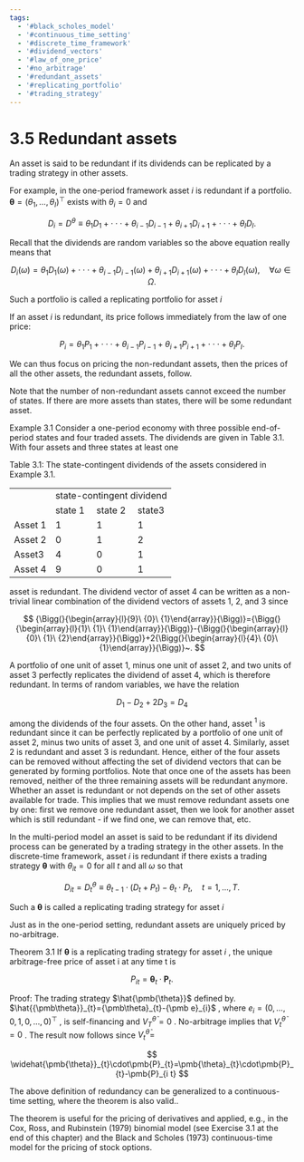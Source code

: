 ```yaml
---
tags:
  - '#black_scholes_model'
  - '#continuous_time_setting'
  - '#discrete_time_framework'
  - '#dividend_vectors'
  - '#law_of_one_price'
  - '#no_arbitrage'
  - '#redundant_assets'
  - '#replicating_portfolio'
  - '#trading_strategy'
---
```

# 3.5 Redundant assets  

An asset is said to be redundant if its dividends can be replicated by a trading strategy in other assets.  

For example, in the one-period framework asset $i$ is redundant if a portfolio. $\pmb\theta=(\theta_{1},\dots,\theta_{I})^{\top}$ exists with $\theta_{i}=0$ and  

$$
D_{i}=D^{\theta}\equiv\theta_{1}D_{1}+\cdot\cdot\cdot+\theta_{i-1}D_{i-1}+\theta_{i+1}D_{i+1}+\cdot\cdot\cdot+\theta_{I}D_{I}.
$$  

Recall that the dividends are random variables so the above equation really means that  

$$
D_{i}(\omega)=\theta_{1}D_{1}(\omega)+\cdot\cdot\cdot+\theta_{i-1}D_{i-1}(\omega)+\theta_{i+1}D_{i+1}(\omega)+\cdot\cdot\cdot+\theta_{I}D_{I}(\omega),\quad\forall\omega\in\Omega.
$$  

Such a portfolio is called a replicating portfolio for asset $i$  

If an asset $i$ is redundant, its price follows immediately from the law of one price:  

$$
P_{i}=\theta_{1}P_{1}+\cdot\cdot\cdot+\theta_{i-1}P_{i-1}+\theta_{i+1}P_{i+1}+\cdot\cdot\cdot+\theta_{I}P_{I}.
$$  

We can thus focus on pricing the non-redundant assets, then the prices of all the other assets, the redundant assets, follow.  

Note that the number of non-redundant assets cannot exceed the number of states. If there are more assets than states, there will be some redundant asset.  

Example 3.1 Consider a one-period economy with three possible end-of-period states and four traded assets. The dividends are given in Table 3.1. With four assets and three states at least one  

Table 3.1: The state-contingent dividends of the assets considered in Example 3.1.   


<html><body><table><tr><td></td><td colspan="3">state-contingent dividend</td></tr><tr><td></td><td>state 1</td><td>state 2</td><td>state3</td></tr><tr><td>Asset 1</td><td>1</td><td>1</td><td>1</td></tr><tr><td>Asset 2</td><td>0</td><td>1</td><td>2</td></tr><tr><td>Asset3</td><td>4</td><td>0</td><td>1</td></tr><tr><td>Asset 4</td><td>9</td><td>0</td><td>1</td></tr></table></body></html>  

asset is redundant. The dividend vector of asset 4 can be written as a non-trivial linear combination of the dividend vectors of assets 1, 2, and 3 since  

$$
{\Bigg(}{\begin{array}{l}{9}\ {0}\ {1}\end{array}}{\Bigg)}={\Bigg(}{\begin{array}{l}{1}\ {1}\ {1}\end{array}}{\Bigg)}-{\Bigg(}{\begin{array}{l}{0}\ {1}\ {2}\end{array}}{\Bigg)}+2{\Bigg(}{\begin{array}{l}{4}\ {0}\ {1}\end{array}}{\Bigg)}~.
$$  

A portfolio of one unit of asset 1, minus one unit of asset 2, and two units of asset 3 perfectly replicates the dividend of asset 4, which is therefore redundant. In terms of random variables, we have the relation  

$$
D_{1}-D_{2}+2D_{3}=D_{4}
$$  

among the dividends of the four assets. On the other hand, asset $^{1}$ is redundant since it can be perfectly replicated by a portfolio of one unit of asset 2, minus two units of asset 3, and one unit of asset 4. Similarly, asset 2 is redundant and asset 3 is redundant. Hence, either of the four assets can be removed without affecting the set of dividend vectors that can be generated by forming portfolios. Note that once one of the assets has been removed, neither of the three remaining assets will be redundant anymore. Whether an asset is redundant or not depends on the set of other assets available for trade. This implies that we must remove redundant assets one by one: first we remove one redundant asset, then we look for another asset which is still redundant - if we find one, we can remove that, etc.  

In the multi-period model an asset is said to be redundant if its dividend process can be generated by a trading strategy in the other assets. In the discrete-time framework, asset $i$ is redundant if there exists a trading strategy $\pmb{\theta}$ with $\theta_{i t}=0$ for all $t$ and all $\omega$ so that  

$$
D_{i t}=D_{t}^{\theta}\equiv\theta_{t-1}\cdot(D_{t}+P_{t})-\theta_{t}\cdot P_{t},\quad t=1,\ldots,T.
$$  

Such a $\pmb{\theta}$ is called a replicating trading strategy for asset $i$  

Just as in the one-period setting, redundant assets are uniquely priced by no-arbitrage.  

Theorem 3.1 If $\pmb{\theta}$ is a replicating trading strategy for asset $i$ , the unique arbitrage-free price of asset i at any time t is  

$$
P_{i t}=\pmb{\theta}_{t}\cdot\pmb{P}_{t}.
$$  

Proof: The trading strategy $\hat{\pmb{\theta}}$ defined by. $\hat{{\pmb\theta}}_{t}={\pmb\theta}_{t}-{\pmb e}_{i}$ , where $e_{i}=(0,\ldots,0,1,0,\ldots,0)^{\top}$ , is self-financing and $V_{T}^{\tilde{\theta}}=0$ . No-arbitrage implies that $V_{t}^{\tilde{\theta}}=0$ . The result now follows since $V_{t}^{\tilde{\theta}}=$  

$$
\widehat{\pmb{\theta}}_{t}\cdot\pmb{P}_{t}=\pmb{\theta}_{t}\cdot\pmb{P}_{t}-\pmb{P}_{i t}
$$  

The above definition of redundancy can be generalized to a continuous-time setting, where the theorem is also valid..  

The theorem is useful for the pricing of derivatives and applied, e.g., in the Cox, Ross, and Rubinstein (1979) binomial model (see Exercise 3.1 at the end of this chapter) and the Black and Scholes (1973) continuous-time model for the pricing of stock options.  
